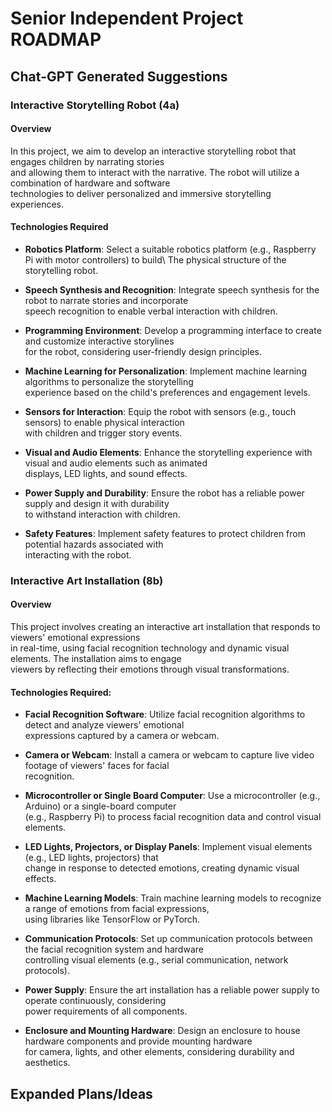 # Senior Independent Project ROADMAP

## Chat-GPT Generated Suggestions

### Interactive Storytelling Robot (4a)

#### Overview

In this project, we aim to develop an interactive storytelling robot that engages children by narrating stories\
and allowing them to interact with the narrative. The robot will utilize a combination of hardware and software\
technologies to deliver personalized and immersive storytelling experiences.

#### Technologies Required

- **Robotics Platform**: Select a suitable robotics platform (e.g., Raspberry Pi with motor controllers) to build\ The physical structure of the storytelling robot.
  
- **Speech Synthesis and Recognition**: Integrate speech synthesis for the robot to narrate stories and incorporate\
speech recognition to enable verbal interaction with children.
  
- **Programming Environment**: Develop a programming interface to create and customize interactive storylines\
for the robot, considering user-friendly design principles.
  
- **Machine Learning for Personalization**: Implement machine learning algorithms to personalize the storytelling\
experience based on the child's preferences and engagement levels.
  
- **Sensors for Interaction**: Equip the robot with sensors (e.g., touch sensors) to enable physical interaction\
with children and trigger story events.
  
- **Visual and Audio Elements**: Enhance the storytelling experience with visual and audio elements such as animated\
displays, LED lights, and sound effects.
  
- **Power Supply and Durability**: Ensure the robot has a reliable power supply and design it with durability\
to withstand interaction with children.
  
- **Safety Features**: Implement safety features to protect children from potential hazards associated with\
interacting with the robot.

### Interactive Art Installation (8b)

#### Overview
This project involves creating an interactive art installation that responds to viewers' emotional expressions\
in real-time, using facial recognition technology and dynamic visual elements. The installation aims to engage\
viewers by reflecting their emotions through visual transformations.

#### Technologies Required:

- **Facial Recognition Software**: Utilize facial recognition algorithms to detect and analyze viewers' emotional\
expressions captured by a camera or webcam.
  
- **Camera or Webcam**: Install a camera or webcam to capture live video footage of viewers' faces for facial\
recognition.
  
- **Microcontroller or Single Board Computer**: Use a microcontroller (e.g., Arduino) or a single-board computer\
(e.g., Raspberry Pi) to process facial recognition data and control visual elements.
  
- **LED Lights, Projectors, or Display Panels**: Implement visual elements (e.g., LED lights, projectors) that\
change in response to detected emotions, creating dynamic visual effects.
  
- **Machine Learning Models**: Train machine learning models to recognize a range of emotions from facial expressions,\
using libraries like TensorFlow or PyTorch.
  
- **Communication Protocols**: Set up communication protocols between the facial recognition system and hardware\
controlling visual elements (e.g., serial communication, network protocols).
  
- **Power Supply**: Ensure the art installation has a reliable power supply to operate continuously, considering\
power requirements of all components.
  
- **Enclosure and Mounting Hardware**: Design an enclosure to house hardware components and provide mounting hardware\
for camera, lights, and other elements, considering durability and aesthetics.

## Expanded Plans/Ideas
